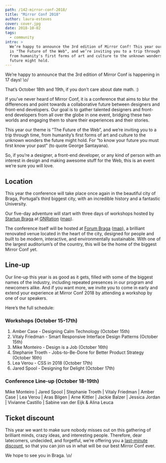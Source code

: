 ```yaml
---
path: /142-mirror-conf-2018/
title: "Mirror Conf 2018"
author: laura-esteves
cover: cover.jpg
date: 2018-10-02
tags:
  - community
intro: >
  We’re happy to announce the 3rd edition of Mirror Conf! This year our theme
  is "The Future of the Web", and we’re inviting you to a trip through time,
  from humanity's first forms of art and culture to the unknown wonders the
  future might hold.
---
```


We’re happy to announce that the 3rd edition of Mirror Conf is happening in 17 days! \o/

That’s October 18th and 19th, if you don’t care about date math. :)

If you’ve never heard of Mirror Conf, it is a conference that aims to blur the differences and point towards a collaborative future between designers and front-end developers.
Our goal is to gather talented designers and front-end developers from all over the globe in one event, bridging these two worlds and engaging them to share their experiences and their stories.

This year our theme is “The Future of the Web”, and we’re inviting you to a trip through time, from humanity’s first forms of art and culture to the unknown wonders the future might hold. For “to know your future you must first know your past” (to quote George Santayana).

So, if you’re a designer, a front-end developer, or any kind of person with an interest in design and making awesome stuff for the Web, this is an event we’re sure you will love.

## Location

This year the conference will take place once again in the beautiful city of Braga, Portugal’s third biggest city, with an incredible history and a fantastic University.

Our five-day adventure will start with three days of workshops hosted by [Startup Braga](https://www.startupbraga.com/index.php?slang=en_US) at [GNRation](http://www.gnration.pt/en) ([map](https://goo.gl/maps/6AKGBBn5Wfu)).

The conference itself will be hosted at [Forum Braga](https://www.forumbraga.com/) ([map](https://goo.gl/maps/Evs2LV3pWh82)), a brilliant renovated venue located in the heart of the city, designed for people and built to be modern, interactive, and environmentally sustainable. With one of the largest auditorium’s of the country, this will be the home of the biggest Mirror Conf yet.

## Line-up

Our line-up this year is as good as it gets, filled with some of the biggest names of the industry, including repeated presences in our program and newcomers alike. And if you want more, we invite you to come in early and extend your experience at Mirror Conf 2018 by attending a workshop by one of our speakers.

Here’s the full schedule:

### Workshops (October 15-17th)

1. Amber Case - Designing Calm Technology (October 15th)
2. Vitaly Friedman - Smart Responsive Interface Design Patterns (October 15th)
3. Mike Monteiro - Design is a Job (October 16th)
4. Stephanie Troeth - Jobs-to-Be-Done for Better Product Strategy (October 16th)
5. Lea Verou - CSS in 2018 (October 17th)
6. Jared Spool - Designing for Delight (October 17th)

### Conference Line-up (October 18-19th)

Mike Monteiro | Jared Spool | Stephanie Troeth | Vitaly Friedman | Amber Case | Lea Verou | Aras Bilgen | Arne Kittler | Jackie Balzer | Jessica Jordan | Vivianne Castillo | Sabine van der Eijk & Alina Leuca

## Ticket discount

This year we want to make sure nobody misses out on this gathering of brilliant minds, crazy ideas, and interesting people. Therefore, dear latecomers, undecided, and forgetful, we’re offering you a [last-minute discount](https://ti.to/subvisual/mirror-conf-2018/discount/mirrorconf), so that you can join us in what will be our best Mirror Conf ever.

We hope to see you in Braga. \o/
